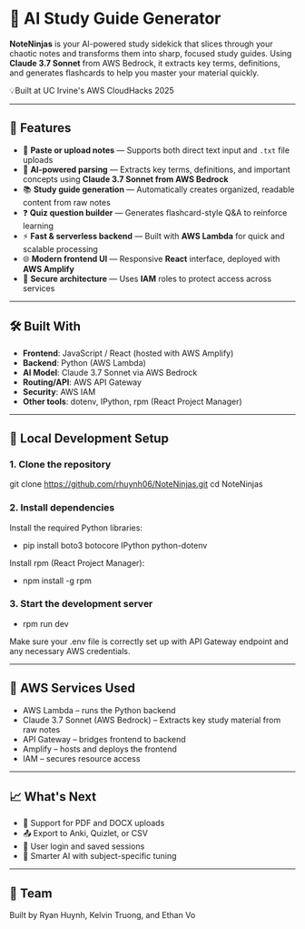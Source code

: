 # 📘 AI Study Guide Generator

**NoteNinjas** is your AI-powered study sidekick that slices through your chaotic notes and transforms them into sharp, focused study guides. Using **Claude 3.7 Sonnet** from AWS Bedrock, it extracts key terms, definitions, and generates flashcards to help you master your material quickly.

💡Built at UC Irvine's AWS CloudHacks 2025

---

## 🚀 Features

-  📝 **Paste or upload notes** — Supports both direct text input and `.txt` file uploads
- 🧠 **AI-powered parsing** — Extracts key terms, definitions, and important concepts using **Claude 3.7 Sonnet from AWS Bedrock**
- 📚 **Study guide generation** — Automatically creates organized, readable content from raw notes
- ❓ **Quiz question builder** — Generates flashcard-style Q&A to reinforce learning
- ⚡ **Fast & serverless backend** — Built with **AWS Lambda** for quick and scalable processing
- 🌐 **Modern frontend UI** — Responsive **React** interface, deployed with **AWS Amplify**
- 🔐 **Secure architecture** — Uses **IAM** roles to protect access across services

---

## 🛠️ Built With

- **Frontend**: JavaScript / React (hosted with AWS Amplify)
- **Backend**: Python (AWS Lambda)
- **AI Model**: Claude 3.7 Sonnet via AWS Bedrock
- **Routing/API**: AWS API Gateway
- **Security**: AWS IAM
- **Other tools**: dotenv, IPython, rpm (React Project Manager)

---

## 🧪 Local Development Setup

### 1. Clone the repository
git clone https://github.com/rhuynh06/NoteNinjas.git
cd NoteNinjas

### 2. Install dependencies
Install the required Python libraries:
- pip install boto3 botocore IPython python-dotenv

Install rpm (React Project Manager):
- npm install -g rpm

### 3. Start the development server
- rpm run dev

Make sure your .env file is correctly set up with API Gateway endpoint and any necessary AWS credentials.

---

## 🧩 AWS Services Used
- AWS Lambda – runs the Python backend
- Claude 3.7 Sonnet (AWS Bedrock) – Extracts key study material from raw notes
- API Gateway – bridges frontend to backend
- Amplify – hosts and deploys the frontend
- IAM – secures resource access

---

## 📈 What's Next
- 📄 Support for PDF and DOCX uploads
- 📤 Export to Anki, Quizlet, or CSV
- 🔐 User login and saved sessions
- 🧠 Smarter AI with subject-specific tuning

---

## 🤝 Team
Built by Ryan Huynh, Kelvin Truong, and Ethan Vo
